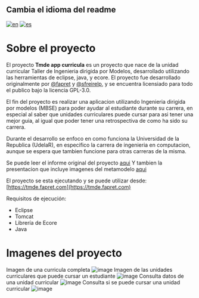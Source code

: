 ## Cambia el idioma del readme
[![en](https://img.shields.io/badge/lang-en-red.svg)](https://github.com/fapret/tmde-app-curricula/blob/main/README.md)
[![es](https://img.shields.io/badge/lang-es-orange.svg)](https://github.com/fapret/tmde-app-curricula/blob/main/README.es.md)
# Sobre el proyecto
El proyecto **Tmde app curricula** es un proyecto que nace de la unidad curricular Taller de Ingenieria dirigida por Modelos, desarrollado utilizando las herramientas de eclipse, java, y ecore.
El proyecto fue desarrollado originalmente por [@fapret](https://github.com/fapret) y [@sfreirelp](https://github.com/sfreirelp), y se encuentra licensiado para todo el publico
bajo la licencia GPL-3.0.

El fin del proyecto es realizar una aplicacion utilizando Ingenieria dirigida por modelos (MBSE) para poder ayudar al estudiante durante su carrera, en especial al saber que
unidades curriculares puede cursar para asi tener una mejor guia, al igual que poder tener una retrospectiva de como ha sido su carrera.

Durante el desarrollo se enfoco en como funciona la Universidad de la Republica (UdelaR), en especifico la carrera de ingenieria en computacion, aunque se espera que tambien
funcione para otras carreras de la misma.

Se puede leer el informe original del proyecto [aqui](https://github.com/fapret/tmde-app-curricula/blob/main/proyecto/informe_gr04.pdf)
Y tambien la presentacion que incluye imagenes del metamodelo [aqui](https://github.com/fapret/tmde-app-curricula/blob/main/proyecto/presentacion_gr04.pdf)

El proyecto se esta ejecutando y se puede utilizar desde: [https://tmde.fapret.com](https://tmde.fapret.com)

Requisitos de ejecución:

- Eclipse
- Tomcat
- Librería de Ecore
- Java

# Imagenes del proyecto
Imagen de una curricula completa
![image](https://github.com/user-attachments/assets/1c90a30a-b830-49ba-8e5b-8f1778bc46ff)
Imagen de las unidades curriculares que puede cursar un estudiante
![image](https://github.com/user-attachments/assets/5e051c01-e122-4b3c-84eb-d84761eb7025)
Consulta datos de una unidad curricular
![image](https://github.com/user-attachments/assets/edd120c7-81d8-482b-9458-8aaadfc5dce9)
Consulta si se puede cursar una unidad curricular
![image](https://github.com/user-attachments/assets/185f65b2-75b7-4c29-ba32-d59c3685ec5c)
